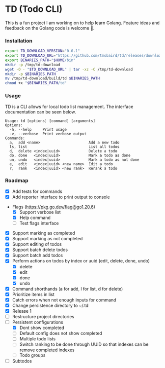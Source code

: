 # TD (Todo CLI)

This is a fun project I am working on to help learn Golang.
Feature ideas and feedback on the Golang code is welcome 🤝.

### Installation

```bash
export TD_DOWNLOAD_VERSION="0.0.1"
export TD_DOWNLOAD_URL="https://github.com/tmobaird/td/releases/download/$TD_DOWNLOAD_VERSION/td.tar.gz"
export BINARIES_PATH="$HOME/bin"
mkdir -p /tmp/td-download
wget -O - "$TD_DOWNLOAD_URL" | tar -xz -C /tmp/td-download
mkdir -p $BINARIES_PATH
mv /tmp/td-download/build/td $BINARIES_PATH
chmod +x "$BINARIES_PATH/td"
```

### Usage

TD is a CLI allows for local todo list management. The interface
documentation can be seen below.

```
Usage: td [options] [command] [arguments]
Options:
  -h, --help     Print usage
  -v, --verbose  Print verbose output
Commands:
  a,  add <name>                      Add a new todo
  ls, list                            List all todos
  d,  delete <index|uuid>             Delete a todo
  do, done   <index|uuid>             Mark a todo as done
  un, undo   <index|uuid>             Mark a todo as not done
  e,  edit   <index|uuid> <new name>  Edit a todo
  r,  rank   <index|uuid> <new rank>  Rerank a todo
```

### Roadmap

- [x] Add tests for commands
- [x] Add reporter interface to print output to console
- Flags (https://pkg.go.dev/flag@go1.20.6)
    - [x] Support verbose list
    - [x] Help command
    - [ ] Test flags interface
- [x] Support marking as completed
- [x] Support marking as not completed
- [x] Support editing of todos
- [x] Support batch delete todos
- [x] Support batch add todos
- [x] Perform actions on todos by index or uuid (edit, delete, done, undo)
    - [x] delete
    - [x] edit
    - [x] done
    - [x] undo
- [x] Command shorthands (a for add, l for list, d for delete)
- [x] Prioritize items in list
- [x] Catch errors when not enough inputs for command
- [x] Change persistence directory to ~/.td
- [x] Release 1
- [ ] Restructure project directories
- [ ] Persistent configurations
    - [x] Dont show completed
    - [ ] Default config does not show completed
    - [ ] Multiple todo lists
    - [ ] Switch ranking to be done through UUID so that indexes can be remove completed indexes
    - [ ] Todo groups
- [ ] Subtodos
